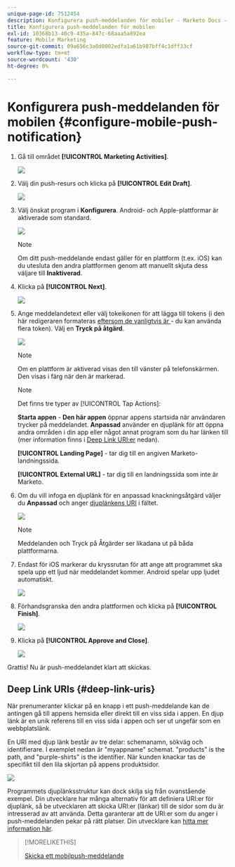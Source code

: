 ```yaml
---
unique-page-id: 7512454
description: Konfigurera push-meddelanden för mobiler - Marketo Docs - produktdokumentation
title: Konfigurera push-meddelanden för mobilen
exl-id: 10368b13-40c9-435a-847c-68aaa5a892ea
feature: Mobile Marketing
source-git-commit: 09a656c3a0d0002edfa1a61b987bff4c1dff33cf
workflow-type: tm+mt
source-wordcount: '430'
ht-degree: 0%

---
```


# Konfigurera push-meddelanden för mobilen {#configure-mobile-push-notification}

1. Gå till området **[!UICONTROL Marketing Activities]**.

   ![](assets/configure-mobile-push-notification-1.png)

1. Välj din push-resurs och klicka på **[!UICONTROL Edit Draft]**.

   ![](assets/configure-mobile-push-notification-2.png)

1. Välj önskat program i **Konfigurera**. Android- och Apple-plattformar är aktiverade som standard.

   ![](assets/configure-mobile-push-notification-3.png)

   >[!NOTE]
   >
   >Om ditt push-meddelande endast gäller för en plattform (t.ex. iOS) kan du utesluta den andra plattformen genom att manuellt skjuta dess väljare till **Inaktiverad**.

1. Klicka på **[!UICONTROL Next]**.

   ![](assets/configure-mobile-push-notification-4.png)

1. Ange meddelandetext eller välj tokeikonen för att lägga till tokens (i den här redigeraren formateras [ eftersom de vanligtvis är ](/help/marketo/product-docs/demand-generation/landing-pages/personalizing-landing-pages/tokens-overview.md) - du kan använda flera token). Välj en **Tryck på åtgärd**.

   ![](assets/configure-mobile-push-notification-5.png)

   >[!NOTE]
   >
   >Om en plattform är aktiverad visas den till vänster på telefonskärmen. Den visas i färg när den är markerad.

   >[!NOTE]
   >
   >Det finns tre typer av [!UICONTROL Tap Actions]:
   >
   >**Starta appen** - **Den här appen** öppnar appens startsida när användaren trycker på meddelandet. **Anpassad** använder en djuplänk för att öppna andra områden i din app eller något annat program som du har länken till (mer information finns i [Deep Link URI:er](#deep-link-uris) nedan).
   >
   >**[!UICONTROL Landing Page]** - tar dig till en angiven Marketo-landningssida.
   >
   >**[!UICONTROL External URL]** - tar dig till en landningssida som inte är Marketo.

1. Om du vill infoga en djuplänk för en anpassad knackningsåtgärd väljer du **Anpassad** och anger [djuplänkens URI](#deep-link-uris) i fältet.

   ![](assets/configure-mobile-push-notification-6.png)

   >[!NOTE]
   >
   >Meddelanden och Tryck på Åtgärder ser likadana ut på båda plattformarna.

1. Endast för iOS markerar du kryssrutan för att ange att programmet ska spela upp ett ljud när meddelandet kommer. Android spelar upp ljudet automatiskt.

   ![](assets/configure-mobile-push-notification-7.png)

1. Förhandsgranska den andra plattformen och klicka på **[!UICONTROL Finish]**.

   ![](assets/configure-mobile-push-notification-8.png)

1. Klicka på **[!UICONTROL Approve and Close]**.

   ![](assets/configure-mobile-push-notification-9.png)

Grattis! Nu är push-meddelandet klart att skickas.

## Deep Link URIs {#deep-link-uris}

När prenumeranter klickar på en knapp i ett push-meddelande kan de antingen gå till appens hemsida eller direkt till en viss sida i appen. En djup länk är en unik referens till en viss sida i appen och ser ut ungefär som en webbplatslänk.

En URI med djup länk består av tre delar: schemanamn, sökväg och identifierare. I exemplet nedan är &quot;myappname&quot; schemat. &quot;products&quot; is the path, and &quot;purple-shirts&quot; is the identifier. När kunden knackar tas de specifikt till den lila skjortan på appens produktsidor.

![](assets/configure-mobile-push-notification-10.png)

Programmets djuplänksstruktur kan dock skilja sig från ovanstående exempel. Din utvecklare har många alternativ för att definiera URI:er för djuplänk, så be utvecklaren att skicka URI:er (länkar) till de sidor som du är intresserad av att använda. Detta garanterar att de URI:er som du anger i push-meddelanden pekar på rätt platser. Din utvecklare kan [hitta mer information här](https://experienceleague.adobe.com/en/docs/marketo-developer/marketo/mobile/enabling-deep-links-in-your-app).

>[!MORELIKETHIS]
>
>[Skicka ett mobilpush-meddelande](/help/marketo/product-docs/mobile-marketing/push-notifications/send-a-mobile-push-notification.md)
